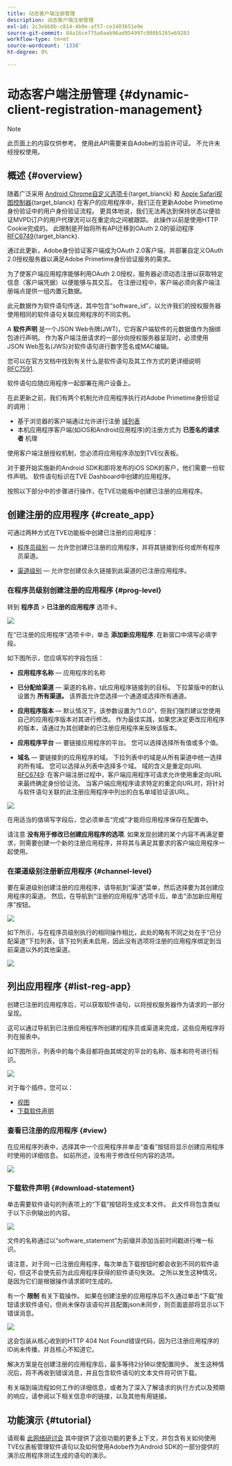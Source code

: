 ```yaml
---
title: 动态客户端注册管理
description: 动态客户端注册管理
exl-id: 2c3ebb0b-c814-4b9e-af57-ce1403651e9e
source-git-commit: 84a16ce775a0aab96ad954997c008b5265e69283
workflow-type: tm+mt
source-wordcount: '1338'
ht-degree: 0%

---
```


# 动态客户端注册管理 {#dynamic-client-registration-management}

>[!NOTE]
>
>此页面上的内容仅供参考。 使用此API需要来自Adobe的当前许可证。 不允许未经授权使用。

## 概述 {#overview}

随着广泛采用 [Android Chrome自定义选项卡](https://developer.chrome.com/multidevice/android/customtabs){target_blanck} 和 [Apple Safari视图控制器](https://developer.apple.com/documentation/safariservices/sfsafariviewcontroller){target_blanck} 在客户的应用程序中，我们正在更新Adobe Primetime身份验证中的用户身份验证流程。 更具体地说，我们无法再达到保持状态以便验证MVPD订户的用户代理流可以在重定向之间被跟踪。 此操作以前是使用HTTP Cookie完成的。 此限制是开始将所有API迁移到OAuth 2.0的驱动程序 [RFC6749](https://tools.ietf.org/html/rfc6749){target_blanck}.

通过此更新，Adobe身份验证客户端成为OAuth 2.0客户端，并部署自定义OAuth 2.0授权服务器以满足Adobe Primetime身份验证服务的需求。

为了使客户端应用程序能够利用OAuth 2.0授权，服务器必须动态注册以获取特定信息（客户端凭据）以便能够与其交互。 在注册过程中，客户端必须向客户端注册端点提供一组内置元数据。

此元数据作为软件语句传送，其中包含“software_id”，以允许我们的授权服务器使用相同的软件语句关联应用程序的不同实例。

A **软件声明** 是一个JSON Web令牌(JWT)，它将客户端软件的元数据值作为捆绑包进行声明。 作为客户端注册请求的一部分向授权服务器呈现时，必须使用JSON Web签名(JWS)对软件语句进行数字签名或MAC编辑。

您可以在官方文档中找到有关什么是软件语句及其工作方式的更详细说明 [RFC7591](https://tools.ietf.org/html/rfc7591).

软件语句应随应用程序一起部署在用户设备上。

在此更新之前，我们有两个机制允许应用程序执行对Adobe Primetime身份验证的调用：

* 基于浏览器的客户端通过允许进行注册 [域列表](/help/authentication/programmer-overview.md#reg-and-init)
* 本机应用程序客户端(如iOS和Android应用程序)的注册方式为 **已签名的请求者** 机理


使用客户端注册授权机制，您必须将应用程序添加到TVE仪表板。

对于要开始实施新的Android SDK和即将发布的iOS SDK的客户，他们需要一份软件声明。 软件语句标识在TVE Dashboard中创建的应用程序。

按照以下部分中的步骤进行操作，在TVE功能板中创建已注册的应用程序。

## 创建注册的应用程序 {#create_app}

可通过两种方式在TVE功能板中创建已注册的应用程序：

* [程序员级别](#prog-level)  — 允许您创建已注册的应用程序，并将其链接到任何或所有程序员渠道。

* [渠道级别](#channel-level)  — 允许您创建仅永久链接到此渠道的已注册应用程序。

### 在程序员级别创建注册的应用程序 {#prog-level}

转到 **程序员** > **已注册的应用程序** 选项卡。

![](assets/reg-app-progr-level.png)

在“已注册的应用程序”选项卡中，单击 **添加新应用程序**. 在新窗口中填写必填字段。

如下图所示，您应填写的字段包括：

* **应用程序名称**  — 应用程序的名称

* **已分配给渠道**  — 渠道的名称，t</span>此应用程序链接到的目标。 下拉蒙版中的默认设置为 **所有渠道。** 该界面允许您选择一个通道或选择所有通道。

* **应用程序版本**  — 默认情况下，该参数设置为“1.0.0”，但我们强烈建议您使用自己的应用程序版本对其进行修改。 作为最佳实践，如果您决定更改应用程序的版本，请通过为其创建新的已注册应用程序来反映该版本。

* **应用程序平台**  — 要链接应用程序的平台。 您可以选择选择所有值或多个值。

* **域名**  — 要链接到的应用程序的域。 下拉列表中的域是从所有渠道中统一选择的所有域。 您可以选择从列表中选择多个域。 域的含义是重定向URL [RFC6749](https://tools.ietf.org/html/rfc6749). 在客户端注册过程中，客户端应用程序可请求允许使用重定向URL来最终确定身份验证流。 当客户端应用程序请求特定的重定向URL时，将针对与软件语句关联的此注册应用程序中列出的白名单域验证该URL。


![](assets/new-reg-app.png)


在用适当的值填写字段后，您必须单击“完成”才能将应用程序保存在配置中。

请注意 **没有用于修改已创建应用程序的选项**. 如果发现创建的某个内容不再满足要求，则需要创建一个新的注册应用程序，并将其与满足其要求的客户端应用程序一起使用。


### 在渠道级别注册新应用程序 {#channel-level}

要在渠道级别创建注册的应用程序，请导航到“渠道”菜单，然后选择要为其创建应用程序的渠道。 然后，在导航到“注册的应用程序”选项卡后，单击“添加新应用程序”按钮。

![](assets/reg-new-app-channel-level.png)

如下所示，与在程序员级别执行的相同操作相比，此处的略有不同之处在于“已分配渠道”下拉列表，该下拉列表未启用，因此没有选项将注册的应用程序绑定到当前渠道以外的其他渠道。

![](assets/new-reg-app-channel.png)

## 列出应用程序 {#list-reg-app}

创建已注册的应用程序后，可以获取软件语句，以将授权服务器作为请求的一部分呈现。

这可以通过导航到已注册应用程序所创建的程序员或渠道来完成，这些应用程序将列在报表中。

如下图所示，列表中的每个条目都将由其绑定的平台的名称、版本和符号进行标识。

![](assets/reg-app-list.png)

对于每个插件，您可以：

* [视图](#view)
* [下载软件声明](#download-statement)

### 查看已注册的应用程序 {#view}

在应用程序列表中，选择其中一个应用程序并单击“查看”按钮将显示创建应用程序时使用的详细信息。 如前所述，没有用于修改任何内容的选项。


![](assets/view-reg-app.png)


### 下载软件声明 {#download-statement}

单击需要软件语句的列表项上的“下载”按钮将生成文本文件。 此文件将包含类似于以下示例输出的内容。


![](assets/download-software-statement.png)

文件的名称通过以“software_statement”为前缀并添加当前时间戳进行唯一标识。

请注意，对于同一已注册应用程序，每次单击下载按钮时都会收到不同的软件语句，但这不会使先前为此应用程序获得的软件语句失效。 之所以发生这种情况，是因为它们是根据操作请求即时生成的。

有一个 **限制** 有关下载操作。 如果在创建注册的应用程序后不久通过单击“下载”按钮请求软件语句，但尚未保存该语句并且配置json未同步，则页面底部将显示以下错误消息。

![](assets/error-sw-statement-notready.png)

这会包装从核心收到的HTTP 404 Not Found错误代码，因为已注册应用程序的ID尚未传播，并且核心不知道它。

解决方案是在创建注册的应用程序后，最多等待2分钟以使配置同步。 发生这种情况后，将不再收到错误消息，并且包含软件语句的文本文件将可供下载。

有关端到端流程如何工作的详细信息，或者为了深入了解请求的执行方式以及预期的响应，请参阅以下相关信息中的链接，以及其他有用链接。

<!--
## Related Information {#related}

* [Dynamic Client Registration API](/help/authentication/dynamic-client-registration-api.md)
* [TVE Dashboard User Guide](/help/authentication/tve-dashboard-user-guide.md)
-->

## 功能演示 {#tutorial}

请观看 [此网络研讨会](https://my.adobeconnect.com/pzkp8ujrigg1/) 其中提供了这些功能的更多上下文，并包含有关如何使用TVE仪表板管理软件语句以及如何使用Adobe作为Android SDK的一部分提供的演示应用程序测试生成的语句的演示。
